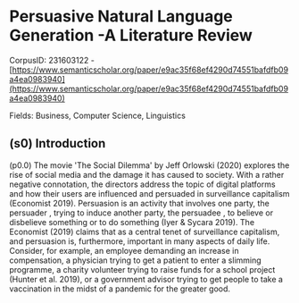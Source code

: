 # Persuasive Natural Language Generation -A Literature Review

CorpusID: 231603122 - [https://www.semanticscholar.org/paper/e9ac35f68ef4290d74551bafdfb09a4ea0983940](https://www.semanticscholar.org/paper/e9ac35f68ef4290d74551bafdfb09a4ea0983940)

Fields: Business, Computer Science, Linguistics

## (s0) Introduction
(p0.0) The movie 'The Social Dilemma' by Jeff Orlowski (2020) explores the rise of social media and the damage it has caused to society. With a rather negative connotation, the directors address the topic of digital platforms and how their users are influenced and persuaded in surveillance capitalism (Economist 2019). Persuasion is an activity that involves one party, the persuader , trying to induce another party, the persuadee , to believe or disbelieve something or to do something (Iyer & Sycara 2019). The Economist (2019) claims that as a central tenet of surveillance capitalism, and persuasion is, furthermore, important in many aspects of daily life. Consider, for example, an employee demanding an increase in compensation, a physician trying to get a patient to enter a slimming programme, a charity volunteer trying to raise funds for a school project (Hunter et al. 2019), or a government advisor trying to get people to take a vaccination in the midst of a pandemic for the greater good.
